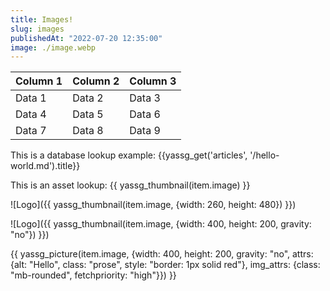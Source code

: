 ```yaml
---
title: Images!
slug: images
publishedAt: "2022-07-20 12:35:00"
image: ./image.webp
---
```


| Column 1 | Column 2 | Column 3 |
| -------- | -------- | -------- |
| Data 1   | Data 2   | Data 3   |
| Data 4   | Data 5   | Data 6   |
| Data 7   | Data 8   | Data 9   |

This is a database lookup example: {{yassg_get('articles', '/hello-world.md').title}}

This is an asset lookup: {{ yassg_thumbnail(item.image) }}

![Logo]({{ yassg_thumbnail(item.image, {width: 260, height: 480}) }})

![Logo]({{ yassg_thumbnail(item.image, {width: 400, height: 200, gravity: "no"}) }})

{{ yassg_picture(item.image, {width: 400, height: 200, gravity: "no", attrs: {alt: "Hello", class: "prose", style: "border: 1px solid red"}, img_attrs: {class: "mb-rounded", fetchpriority: "high"}}) }}
